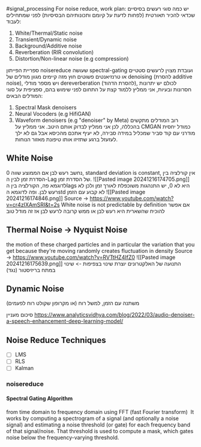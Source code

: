 #signal_processing
For noise reduce, work plan:
יש כמה סוגי רעשים בסיסיים שכדאי להכיר תאורטית (לפחות לדעת על קיומם ותכונותיהם הבסיסיות) לפני שמתחילים לעבוד:
1. White/Thermal/Static noise
2. Transient/Dynamic noise
3. Background/Additive noise
4. Reverberation (RIR convolution)
5. Distortion/Non-linear noise (e.g compression)

 ספריית הפייתון noisereduce שעושה spectral-gating ועובדת מצוין לרעשים סטטיים או טרנזיאנטים פשוטים
 חוץ מזה קיימים מגוון מודלים של denoising (להסרת additive noise), ויש מספר מודלי dereverberation (להסרת הדהוד), לכולם יש יתרונות חסרונות ובעיות, אני ממליץ ללמוד קצת על התחום לפני שימוש בהם, ספציפית על סוגי המודלים הבאים:
1. Spectral Mask denoisers
2. Neural Vocoders (e.g HifiGAN)
3. Waveform denoisers (e.g "denoiser" by Meta)
רוב המודלים מתקשים בהכללה, לכן אני ממליץ לבדוק אותם היטב.
אני ממליץ על CMGAN כמודל יחסית מודרני עם קוד סביר שמכליל במידה סבירה, לא יעיף אתכם מהכיסא אבל גם לא ילך לעזעזל ברגע שתזיזו אותו טיפונת מאזור הנוחות.


## White Noise
נחשב רעש לבן אם הממוצע שווה 0, standard deviation is constant, אין קורלציה בין הסדרת זמן לבין ה-Lag של הסדרת זמן. 
![[Pasted image 20241216174705.png]]
לדוגמא פה, הקורלציה בין הlags היא לא 0, יש התנהגות משוכפלת לאורך זמן ולכן לא רעש לבן.
ופה לדוגמא הstd לא קבוע עם הזמן 
![[Pasted image 20241216174846.png]]
Source -> https://www.youtube.com/watch?v=cr4zIXAmSRI&t=2s
White noise is not predictable by definition
אם אפשר להוכיח שהשארית היא רעש לבן או ממש קרובה לרעש לבן אז זה מודל טוב

## Thermal Noise -> Nyquist Noise
the motion of these charged particles and in particular the variation that you get because they're moving randomly creates fluctuation in density 
Source -> https://www.youtube.com/watch?v=RVTtHZ4IfZ0
![[Pasted image 20241216175639.png]]
התנועה של האלקטרונים יוצרת שינוי בצפיפות -> שינוי במתח בריזיסטור (נגד) 
## Dynamic Noise
משתנה עם הזמן, למשל רוח (או מקרופון שקולט רוח לפעמים)

סיכום מעניין https://www.analyticsvidhya.com/blog/2022/03/audio-denoiser-a-speech-enhancement-deep-learning-model/

## Noise Reduce Techniques
* [ ] LMS
* [ ] RLS
* [ ] Kalman
### noisereduce
#### Spectral Gating Algorithm
from time domain to frequency domain using FFT (fast Fourier transform)
 It works by computing a spectrogram of a signal (and optionally a noise signal) and estimating a noise threshold (or gate) for each frequency band of that signal/noise. That threshold is used to compute a mask, which gates noise below the frequency-varying threshold.